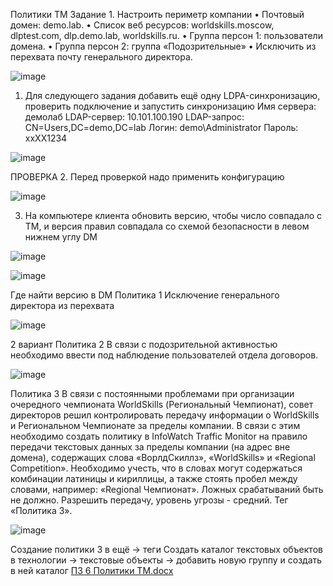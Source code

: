 Политики TM
Задание 1.
Настроить периметр компании
•	Почтовый домен: demo.lab.
•	Список веб ресурсов: worldskills.moscow, dlptest.com, dlp.demo.lab, worldskills.ru.
•	Группа персон 1: пользователи домена.
•	Группа персон 2: группа «Подозрительные»
•	Исключить из перехвата почту генерального директора.

![image](https://user-images.githubusercontent.com/83372679/211781086-6a0eda41-8bfe-4152-9871-25b9df1012d2.png)

1.	Для следующего задания добавить ещё одну LDPA-синхронизацию, проверить подключение и запустить синхронизацию
Имя сервера: демолаб
LDAP-сервер: 10.101.100.190
LDAP-запрос: CN=Users,DC=demo,DC=lab
Логин: demo\Administrator
Пароль: xxXX1234

![image](https://user-images.githubusercontent.com/83372679/211781118-9dc85327-b5ab-490a-b09a-ae1d25c0b9b9.png)

ПРОВЕРКА
2.	Перед проверкой надо применить конфигурацию

![image](https://user-images.githubusercontent.com/83372679/211781149-f7dcabc1-692e-4ca2-9e84-7fec47ab40c0.png)

3.	На компьютере клиента обновить версию, чтобы число совпадало с ТМ, и версия правил совпадала со схемой безопасности в левом нижнем углу DM

![image](https://user-images.githubusercontent.com/83372679/211781184-ea597802-bf03-4012-b5ce-f010741b6903.png)

![image](https://user-images.githubusercontent.com/83372679/211781202-5d2dad65-975d-4c22-aca0-2631f939dbba.png)

Где найти версию в DM
Политика 1
Исключение генерального директора из перехвата

![image](https://user-images.githubusercontent.com/83372679/211781252-7d81ebec-ea57-47e6-96dd-8e64e747dd2a.png)

2 вариант
Политика 2
В связи с подозрительной активностью необходимо ввести под наблюдение пользователей отдела договоров.

![image](https://user-images.githubusercontent.com/83372679/211781279-2e9d416b-4d4e-41dc-9d16-85b66fae8d7f.png)

Политика 3
В связи с постоянными проблемами при организации очередного чемпионата WorldSkills (Региональный Чемпионат), совет директоров решил контролировать передачу информации о WorldSkills и Региональном Чемпионате за пределы компании. 
В связи с этим необходимо создать политику в InfoWatch Traffic Monitor на правило передачи текстовых данных за пределы компании (на адрес вне домена), содержащих слова «ВорлдСкиллз», «WorldSkills» и «Regional Competition».
Необходимо учесть, что в словах могут содержаться комбинации латиницы и кириллицы, а также стоять пробел между словами, например: «Regional Чемпионат». Ложных срабатываний быть не должно.
Разрешить передачу, уровень угрозы - средний. Тег «Политика 3».

![image](https://user-images.githubusercontent.com/83372679/211781311-b9b33986-3623-46c2-84bb-d5db8deb8104.png)

Создание политики 3 в ещё -> теги
Создать каталог текстовых объектов в технологии -> текстовые объекты -> добавить новую группу и создать в ней каталог
[ПЗ 6 Политики TM.docx](https://github.com/Vendetta-com/Traffic-Monitor/files/10391358/6.TM.docx)


